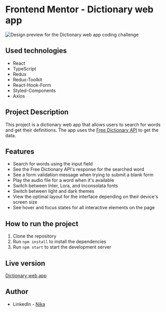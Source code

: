 # Frontend Mentor - Dictionary web app

![Design preview for the Dictionary web app coding challenge](./preview.jpg)

## Used technologies

- React
- TypeScript
- Redux
- Redux-Toolkit
- React-Hook-Form
- Styled-Components
- Axios

## Project Description

This project is a dictionary web app that allows users to search for words and get their definitions. The app uses the [Free Dictionary API](https://dictionaryapi.dev/) to get the data.

## Features

- Search for words using the input field
- See the Free Dictionary API's response for the searched word
- See a form validation message when trying to submit a blank form
- Play the audio file for a word when it's available
- Switch between Inter, Lora, and Inconsolata fonts
- Switch between light and dark themes
- View the optimal layout for the interface depending on their device's screen size
- See hover and focus states for all interactive elements on the page

## How to run the project

1. Clone the repository
2. Run `npm install` to install the dependencies
3. Run `npm start` to start the development server

## Live version

[Dictionary web app](https://nikako-dictionary.netlify.app/)

## Author

- LinkedIn - [Nika](https://www.linkedin.com/in/nika-kopadze/)
